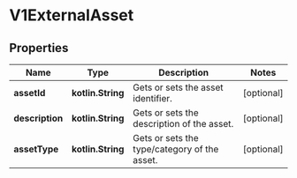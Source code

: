 
# V1ExternalAsset

## Properties
| Name | Type | Description | Notes |
| ------------ | ------------- | ------------- | ------------- |
| **assetId** | **kotlin.String** | Gets or sets the asset identifier. |  [optional] |
| **description** | **kotlin.String** | Gets or sets the description of the asset. |  [optional] |
| **assetType** | **kotlin.String** | Gets or sets the type/category of the asset. |  [optional] |



